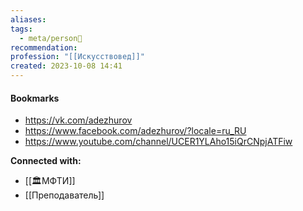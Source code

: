 ```yaml
---
aliases: 
tags:
  - meta/person👤
recommendation: 
profession: "[[Искусствовед]]"
created: 2023-10-08 14:41
---
```




#### Bookmarks
- https://vk.com/adezhurov
- https://www.facebook.com/adezhurov/?locale=ru_RU
- https://www.youtube.com/channel/UCER1YLAho15iQrCNpjATFiw


**Connected with:**
- [[🏛МФТИ]]
- [[Преподаватель]]


